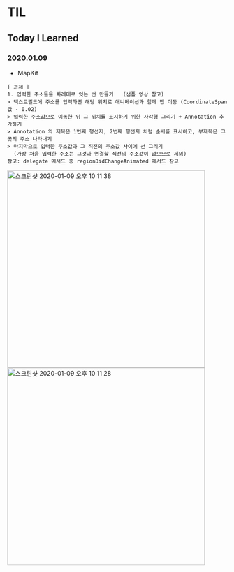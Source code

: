 # TIL
## Today I Learned


### 2020.01.09

- MapKit
``````````````````````````````
[ 과제 ]
1. 입력한 주소들을 차례대로 잇는 선 만들기   (샘플 영상 참고)
> 텍스트필드에 주소를 입력하면 해당 위치로 애니메이션과 함께 맵 이동 (CoordinateSpan 값 - 0.02)
> 입력한 주소값으로 이동한 뒤 그 위치를 표시하기 위한 사각형 그리기 + Annotation 추가하기
> Annotation 의 제목은 1번째 행선지, 2번째 행선지 처럼 순서를 표시하고, 부제목은 그 곳의 주소 나타내기
> 마지막으로 입력한 주소값과 그 직전의 주소값 사이에 선 그리기
  (가장 처음 입력한 주소는 그것과 연결할 직전의 주소값이 없으므로 제외)
참고: delegate 메서드 중 regionDidChangeAnimated 메서드 참고
```````````````````````````````````
<img width="452" alt="스크린샷 2020-01-09 오후 10 11 38" src="https://user-images.githubusercontent.com/57229970/72070835-cd5a1800-332d-11ea-8887-f2467b12bb8d.png">

<img width="452" alt="스크린샷 2020-01-09 오후 10 11 28" src="https://user-images.githubusercontent.com/57229970/72070856-da770700-332d-11ea-9ae5-eb9d3760c300.png">


